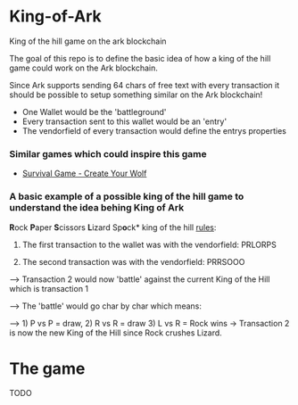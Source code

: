 # King-of-Ark
King of the hill game on the ark blockchain

The goal of this repo is to define the basic idea of how a king of the hill game could work on the Ark blockchain. 

Since Ark supports sending 64 chars of free text with every transaction it should be possible to setup something similar on the Ark blockchain!

- One Wallet would be the 'battleground'
- Every transaction sent to this wallet would be an 'entry'
- The vendorfield of every transaction would define the entrys properties


### Similar games which could inspire this game
- [Survival Game - Create Your Wolf](https://codegolf.stackexchange.com/questions/25347/survival-game-create-your-wolf)

### A basic example of a possible king of the hill game to understand the idea behing King of Ark

**R**ock **P**aper **S**cissors **L**izard Sp**o**ck* king of the hill [rules](https://upload.wikimedia.org/wikipedia/commons/thumb/f/fe/Rock_Paper_Scissors_Lizard_Spock_en.svg/2000px-Rock_Paper_Scissors_Lizard_Spock_en.svg.png):

1) The first transaction to the wallet was with the vendorfield: PRLORPS

2) The second transaction was with the vendorfield: PRRSOOO

--> Transaction 2 would now 'battle' against the current King of the Hill which is transaction 1

--> The 'battle' would go char by char which means:

--> 1) P vs P = draw, 2) R vs R = draw 3) L vs R = Rock wins -> Transaction 2 is now the new King of the Hill since Rock crushes Lizard.

# The game
TODO
